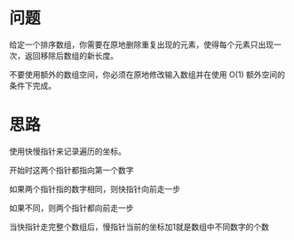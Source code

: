 # 问题

给定一个排序数组，你需要在原地删除重复出现的元素，使得每个元素只出现一次，返回移除后数组的新长度。

不要使用额外的数组空间，你必须在原地修改输入数组并在使用 O(1) 额外空间的条件下完成。

# 思路

使用快慢指针来记录遍历的坐标。

开始时这两个指针都指向第一个数字

如果两个指针指的数字相同，则快指针向前走一步

如果不同，则两个指针都向前走一步

当快指针走完整个数组后，慢指针当前的坐标加1就是数组中不同数字的个数
